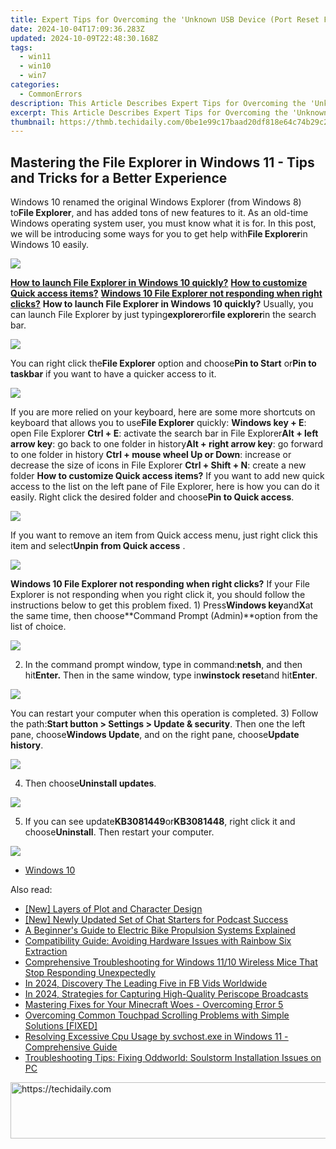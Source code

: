 ```yaml
---
title: Expert Tips for Overcoming the 'Unknown USB Device (Port Reset Failed)' Problem in Windows 10 Computers
date: 2024-10-04T17:09:36.283Z
updated: 2024-10-09T22:48:30.168Z
tags:
  - win11
  - win10
  - win7
categories:
  - CommonErrors
description: This Article Describes Expert Tips for Overcoming the 'Unknown USB Device (Port Reset Failed)' Problem in Windows 10 Computers
excerpt: This Article Describes Expert Tips for Overcoming the 'Unknown USB Device (Port Reset Failed)' Problem in Windows 10 Computers
thumbnail: https://thmb.techidaily.com/0be1e99c17baad20df818e64c74b29c212a06e76be2a092d41b1fc888150e8a5.jpeg
---
```


## Mastering the File Explorer in Windows 11 - Tips and Tricks for a Better Experience

Windows 10 renamed the original Windows Explorer (from Windows 8) to**File Explorer**, and has added tons of new features to it. As an old-time Windows operating system user, you must know what it is for. In this post, we will be introducing some ways for you to get help with**File Explorer**in Windows 10 easily.

![](https://images.drivereasy.com/wp-content/uploads/2016/12/file-explorer-in-window-s10.jpg)

[**How to launch File Explorer in Windows 10 quickly?**](https://tools.techidaily.com/drivereasy/download/) [**How to customize Quick access items?**](https://tools.techidaily.com/drivereasy/download/) [**Windows 10 File Explorer not responding when right clicks?**](https://tools.techidaily.com/drivereasy/download/)   **How to launch File Explorer in Windows 10 quickly?** Usually, you can launch File Explorer by just typing**explorer**or**file explorer**in the search bar.

![](https://images.drivereasy.com/wp-content/uploads/2016/12/img_584913472d50a-600x522.jpg)

 You can right click the**File Explorer** option and choose**Pin to Start** or**Pin to taskbar** if you want to have a quicker access to it.

![](https://images.drivereasy.com/wp-content/uploads/2016/12/img_584913edbf2bf.jpg)

 If you are more relied on your keyboard, here are some more shortcuts on keyboard that allows you to use**File Explorer** quickly: **Windows key + E**: open File Explorer **Ctrl + E**: activate the search bar in File Explorer**Alt + left arrow key**: go back to one folder in history**Alt + right arrow key**: go forward to one folder in history **Ctrl + mouse wheel Up or Down**: increase or decrease the size of icons in File Explorer **Ctrl + Shift + N**: create a new folder   **How to customize Quick access items?** If you want to add new quick access to the list on the left pane of File Explorer, here is how you can do it easily. Right click the desired folder and choose**Pin to Quick access**.

![](https://images.drivereasy.com/wp-content/uploads/2016/12/pin-to-quick-access.jpg)

 If you want to remove an item from Quick access menu, just right click this item and select**Unpin from Quick access** .

![](https://images.drivereasy.com/wp-content/uploads/2016/12/unpin-from-quick-access.jpg)

 **Windows 10 File Explorer not responding when right clicks?** If your File Explorer is not responding when you right click it, you should follow the instructions below to get this problem fixed. 1) Press**Windows key**and**X**at the same time, then choose**Command Prompt (Admin)**option from the list of choice.

![](https://images.drivereasy.com/wp-content/uploads/2016/12/img_58491b710eb2d.png)

2) In the command prompt window, type in command:**netsh**, and then hit**Enter.** Then in the same window, type in**winstock reset**and hit**Enter**.

![](https://images.drivereasy.com/wp-content/uploads/2016/12/img_58491c14e6750.jpg)

You can restart your computer when this operation is completed. 3) Follow the path:**Start button > Settings > Update & security**. Then one the left pane, choose**Windows Update**, and on the right pane, choose**Update history**.

![](https://images.drivereasy.com/wp-content/uploads/2016/12/img_58491d95611c0-600x476.jpg)

4) Then choose**Uninstall updates**.

![](https://images.drivereasy.com/wp-content/uploads/2016/12/img_58491d7901b10-600x462.jpg)

5) If you can see update**KB3081449**or**KB3081448**, right click it and choose**Uninstall**. Then restart your computer.

![](https://images.drivereasy.com/wp-content/uploads/2016/12/img_58491df2251f5-600x330.jpg)

* [Windows 10](https://tools.techidaily.com/drivereasy/download/)

<ins class="adsbygoogle"
     style="display:block"
     data-ad-format="autorelaxed"
     data-ad-client="ca-pub-7571918770474297"
     data-ad-slot="1223367746"></ins>

<ins class="adsbygoogle"
     style="display:block"
     data-ad-client="ca-pub-7571918770474297"
     data-ad-slot="8358498916"
     data-ad-format="auto"
     data-full-width-responsive="true"></ins>

<span class="atpl-alsoreadstyle">Also read:</span>
<div><ul>
<li><a href="https://extra-guidance.techidaily.com/new-layers-of-plot-and-character-design/"><u>[New] Layers of Plot and Character Design</u></a></li>
<li><a href="https://fox-direct.techidaily.com/new-newly-updated-set-of-chat-starters-for-podcast-success/"><u>[New] Newly Updated Set of Chat Starters for Podcast Success</u></a></li>
<li><a href="https://techno-recovery.techidaily.com/a-beginners-guide-to-electric-bike-propulsion-systems-explained/"><u>A Beginner's Guide to Electric Bike Propulsion Systems Explained</u></a></li>
<li><a href="https://win-blog.techidaily.com/compatibility-guide-avoiding-hardware-issues-with-rainbow-six-extraction/"><u>Compatibility Guide: Avoiding Hardware Issues with Rainbow Six Extraction</u></a></li>
<li><a href="https://win-howtos.techidaily.com/comprehensive-troubleshooting-for-windows-1110-wireless-mice-that-stop-responding-unexpectedly/"><u>Comprehensive Troubleshooting for Windows 11/10 Wireless Mice That Stop Responding Unexpectedly</u></a></li>
<li><a href="https://facebook-videos.techidaily.com/in-2024-discovery-the-leading-five-in-fb-vids-worldwide/"><u>In 2024, Discovery The Leading Five in FB Vids Worldwide</u></a></li>
<li><a href="https://some-guidance.techidaily.com/in-2024-strategies-for-capturing-high-quality-periscope-broadcasts/"><u>In 2024, Strategies for Capturing High-Quality Periscope Broadcasts</u></a></li>
<li><a href="https://win-howtos.techidaily.com/mastering-fixes-for-your-minecraft-woes-overcoming-error-5/"><u>Mastering Fixes for Your Minecraft Woes - Overcoming Error 5</u></a></li>
<li><a href="https://win-howtos.techidaily.com/overcoming-common-touchpad-scrolling-problems-with-simple-solutions-fixed/"><u>Overcoming Common Touchpad Scrolling Problems with Simple Solutions [FIXED]</u></a></li>
<li><a href="https://win-howtos.techidaily.com/resolving-excessive-cpu-usage-by-svchostexe-in-windows-11-comprehensive-guide/"><u>Resolving Excessive Cpu Usage by svchost.exe in Windows 11 - Comprehensive Guide</u></a></li>
<li><a href="https://win-howtos.techidaily.com/troubleshooting-tips-fixing-oddworld-soulstorm-installation-issues-on-pc/"><u>Troubleshooting Tips: Fixing Oddworld: Soulstorm Installation Issues on PC</u></a></li>
</ul></div>

<!-- affiliate ads begin -->
<a href="https://ephamedtechinc.pxf.io/c/5597632/2137224/26400" target="_top" id="2137224">
  <img src="//a.impactradius-go.com/display-ad/26400-2137224" border="0" alt="https://techidaily.com" width="728" height="90"/>
</a>
<img height="0" width="0" src="https://ephamedtechinc.pxf.io/i/5597632/2137224/26400" style="position:absolute;visibility:hidden;" border="0" />
<!-- affiliate ads end -->

